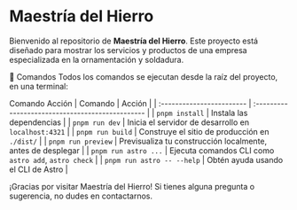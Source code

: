 # Maestría del Hierro

Bienvenido al repositorio de **Maestría del Hierro**. Este proyecto está diseñado para mostrar los servicios y productos de una empresa especializada en la ornamentación y soldadura.

🧞 Comandos
Todos los comandos se ejecutan desde la raíz del proyecto, en una terminal:

Comando	Acción
| Comando                   | Acción                                           |
| :------------------------ | :----------------------------------------------- |
| `pnpm install`             | Instala las dependencias                         |
| `pnpm run dev`             | Inicia el servidor de desarrollo en `localhost:4321` |
| `pnpm run build`           | Construye el sitio de producción en `./dist/`    |
| `pnpm run preview`         | Previsualiza tu construcción localmente, antes de desplegar |
| `pnpm run astro ...`       | Ejecuta comandos CLI como `astro add`, `astro check` |
| `pnpm run astro -- --help` | Obtén ayuda usando el CLI de Astro               |


¡Gracias por visitar Maestría del Hierro! Si tienes alguna pregunta o sugerencia, no dudes en contactarnos.

